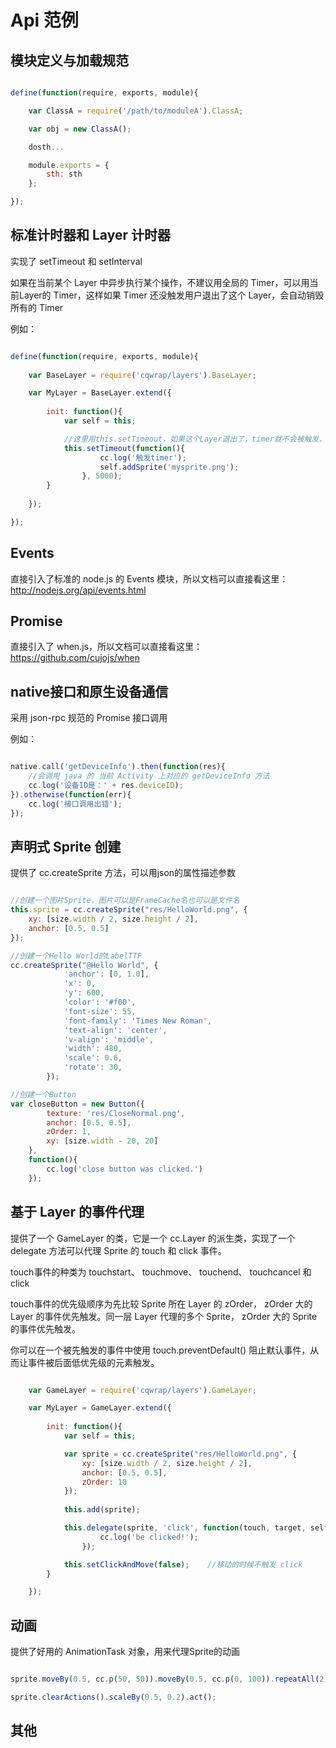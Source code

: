 # Api 范例

## 模块定义与加载规范

```js

define(function(require, exports, module){

    var ClassA = require('/path/to/moduleA').ClassA;

    var obj = new ClassA();

    dosth...

    module.exports = {
        sth: sth
    };

});

```

## 标准计时器和 Layer 计时器

实现了 setTimeout 和 setInterval

如果在当前某个 Layer 中异步执行某个操作，不建议用全局的 Timer，可以用当前Layer的 Timer，这样如果 Timer 还没触发用户退出了这个 Layer，会自动销毁所有的 Timer

例如：

```js

define(function(require, exports, module){
    
    var BaseLayer = require('cqwrap/layers').BaseLayer;

    var MyLayer = BaseLayer.extend({
        
        init: function(){
            var self = this;

            //这里用this.setTimeout，如果这个Layer退出了，timer就不会被触发，避免了过期事件的触发
            this.setTimeout(function(){
                    cc.log('触发timer');
                    self.addSprite('mysprite.png');
                }, 5000);
        }
        
    });

});

```

## Events

直接引入了标准的 node.js 的 Events 模块，所以文档可以直接看这里： http://nodejs.org/api/events.html

## Promise

直接引入了 when.js，所以文档可以直接看这里： https://github.com/cujojs/when

## native接口和原生设备通信

采用 json-rpc 规范的 Promise 接口调用

例如：

```js

native.call('getDeviceInfo').then(function(res){
    //会调用 java 的 当前 Activity 上对应的 getDeviceInfo 方法
    cc.log('设备ID是：' + res.deviceID);
}).otherwise(function(err){
    cc.log('接口调用出错');
});

```

## 声明式 Sprite 创建

提供了 cc.createSprite 方法，可以用json的属性描述参数

```js

//创建一个图片Sprite，图片可以是FrameCache名也可以是文件名
this.sprite = cc.createSprite("res/HelloWorld.png", {
    xy: [size.width / 2, size.height / 2],
    anchor: [0.5, 0.5]
});

//创建一个Hello World的LabelTTF
cc.createSprite("@Hello World", {
            'anchor': [0, 1.0],
            'x': 0,
            'y': 600,
            'color': '#f00',
            'font-size': 55,
            'font-family': 'Times New Roman',
            'text-align': 'center',
            'v-align': 'middle',
            'width': 480,
            'scale': 0.6,
            'rotate': 30,
        });

//创建一个Button
var closeButton = new Button({
        texture: 'res/CloseNormal.png',
        anchor: [0.5, 0.5],
        zOrder: 1,
        xy: [size.width - 20, 20]
    },
    function(){
        cc.log('close button was clicked.')
    });

```

## 基于 Layer 的事件代理

提供了一个 GameLayer 的类，它是一个 cc.Layer 的派生类，实现了一个 delegate 方法可以代理 Sprite 的 touch 和 click 事件。

touch事件的种类为 touchstart、 touchmove、 touchend、 touchcancel 和 click

touch事件的优先级顺序为先比较 Sprite 所在 Layer 的 zOrder， zOrder 大的 Layer 的事件优先触发。同一层 Layer 代理的多个 Sprite， zOrder 大的 Sprite 的事件优先触发。

你可以在一个被先触发的事件中使用 touch.preventDefault() 阻止默认事件，从而让事件被后面低优先级的元素触发。

```js

    var GameLayer = require('cqwrap/layers').GameLayer;

    var MyLayer = GameLayer.extend({
        
        init: function(){
            var self = this;

            var sprite = cc.createSprite("res/HelloWorld.png", {
                xy: [size.width / 2, size.height / 2],
                anchor: [0.5, 0.5],
                zOrder: 10
            });
            
            this.add(sprite);

            this.delegate(sprite, 'click', function(touch, target, self){
                    cc.log('be clicked!');
                });

            this.setClickAndMove(false);    //移动的时候不触发 click
        }

    });

```

## 动画

提供了好用的 AnimationTask 对象，用来代理Sprite的动画

```js

sprite.moveBy(0.5, cc.p(50, 50)).moveBy(0.5, cc.p(0, 100)).repeatAll(2).act();

sprite.clearActions().scaleBy(0.5, 0.2).act();

```

## 其他
